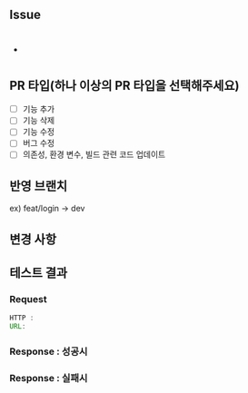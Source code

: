 ## Issue
- #

## PR 타입(하나 이상의 PR 타입을 선택해주세요)
- [ ] 기능 추가
- [ ] 기능 삭제
- [ ] 기능 수정
- [ ] 버그 수정
- [ ] 의존성, 환경 변수, 빌드 관련 코드 업데이트

## 반영 브랜치
ex) feat/login -> dev

## 변경 사항

## 테스트 결과

### Request
```java
HTTP : 
URL: 
```

### Response : 성공시

### Response : 실패시
